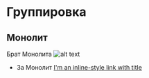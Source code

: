 # Группировка
## Монолит
Брат Монолита 
![alt text](https://i.ytimg.com/vi/HjGp-8cxnnY/maxresdefault.jpg "Logo Title Text 1")
+ За Монолит
[I'm an inline-style link with title](https://www.youtube.com/watch?v=IgV5X9FT4sA "Google's Homepage")
